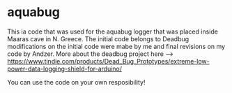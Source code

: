 # aquabug

This ia code that was used for the aquabug logger that was placed inside Maaras cave in N. Greece. The initial code belongs to Deadbug modifications on the initial code were mabe by me and final revisions on my code by Andzer.
More about the deadbug project here --> https://www.tindie.com/products/Dead_Bug_Prototypes/extreme-low-power-data-logging-shield-for-arduino/

You can use the code on your own resposibility!
